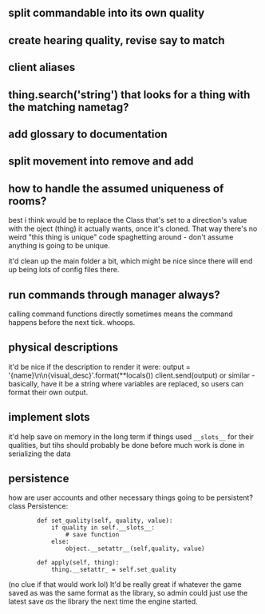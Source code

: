 ## split commandable into its own quality

## create hearing quality, revise say to match

## client aliases

## thing.search('string') that looks for a thing with the matching nametag?

## add glossary to documentation

## split movement into remove and add

## how to handle the assumed uniqueness of rooms?
best i think would be to replace the Class that's set to a direction's
value with the oject (thing) it actually wants, once it's cloned. That way 
there's no weird "this thing is unique" code spaghetting around - don't 
assume anything is going to be unique.

it'd clean up the main folder a bit, which might be nice since there 
will end up being lots of config files there.

## run commands through manager always?

calling command functions directly sometimes means the command happens before 
the next tick. whoops.

## physical descriptions
it'd be nice if the description to render it were:
        output = '{name}\n\n{visual_desc}'.format(**locals())
        client.send(output)
or similar - basically, have it be a string where variables are replaced, 
so users can format their own output.
    
## implement __slots__
 
it'd help save on memory in the long term if things used `__slots__` for 
their qualities, but tihs should probably be done before much work is done 
in serializing the data

## persistence

how are user accounts and other necessary things going to be persistent?
        class Persistence:
        
            def set_quality(self, quality, value):
                if quality in self.__slots__:
                    # save function
                else:
                    object.__setattr__(self,quality, value)
            
            def apply(self, thing):
                thing.__setattr_ = self.set_quality
                
(no clue if that would work lol)
It'd be really great if whatever the game saved as was the same format as 
the library, so admin could just use the latest save *as* the library the 
next time the engine started.
